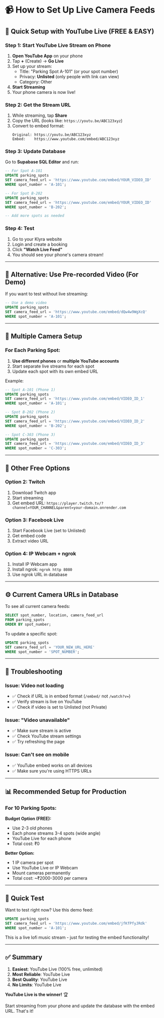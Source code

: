 # 📹 How to Set Up Live Camera Feeds

## 🎯 Quick Setup with YouTube Live (FREE & EASY)

### **Step 1: Start YouTube Live Stream on Phone**

1. **Open YouTube App** on your phone
2. Tap **+** (Create) → **Go Live**
3. Set up your stream:
   - Title: "Parking Spot A-101" (or your spot number)
   - Privacy: **Unlisted** (only people with link can view)
   - Category: Other
4. **Start Streaming**
5. Your phone camera is now live!

### **Step 2: Get the Stream URL**

1. While streaming, tap **Share**
2. Copy the URL (looks like: `https://youtu.be/ABC123xyz`)
3. Convert to embed format:
   ```
   Original: https://youtu.be/ABC123xyz
   Embed:    https://www.youtube.com/embed/ABC123xyz
   ```

### **Step 3: Update Database**

Go to **Supabase SQL Editor** and run:

```sql
-- For Spot A-101
UPDATE parking_spots 
SET camera_feed_url = 'https://www.youtube.com/embed/YOUR_VIDEO_ID'
WHERE spot_number = 'A-101';

-- For Spot B-202
UPDATE parking_spots 
SET camera_feed_url = 'https://www.youtube.com/embed/YOUR_VIDEO_ID'
WHERE spot_number = 'B-202';

-- Add more spots as needed
```

### **Step 4: Test**

1. Go to your Klyra website
2. Login and create a booking
3. Click **"Watch Live Feed"**
4. You should see your phone's camera stream!

---

## 🔄 **Alternative: Use Pre-recorded Video (For Demo)**

If you want to test without live streaming:

```sql
-- Use a demo video
UPDATE parking_spots 
SET camera_feed_url = 'https://www.youtube.com/embed/dQw4w9WgXcQ'
WHERE spot_number = 'A-101';
```

---

## 📱 **Multiple Camera Setup**

### **For Each Parking Spot:**

1. **Use different phones** or **multiple YouTube accounts**
2. Start separate live streams for each spot
3. Update each spot with its own embed URL

Example:
```sql
-- Spot A-101 (Phone 1)
UPDATE parking_spots 
SET camera_feed_url = 'https://www.youtube.com/embed/VIDEO_ID_1'
WHERE spot_number = 'A-101';

-- Spot B-202 (Phone 2)
UPDATE parking_spots 
SET camera_feed_url = 'https://www.youtube.com/embed/VIDEO_ID_2'
WHERE spot_number = 'B-202';

-- Spot C-303 (Phone 3)
UPDATE parking_spots 
SET camera_feed_url = 'https://www.youtube.com/embed/VIDEO_ID_3'
WHERE spot_number = 'C-303';
```

---

## 🎥 **Other Free Options**

### **Option 2: Twitch**
1. Download Twitch app
2. Start streaming
3. Get embed URL: `https://player.twitch.tv/?channel=YOUR_CHANNEL&parent=your-domain.onrender.com`

### **Option 3: Facebook Live**
1. Start Facebook Live (set to Unlisted)
2. Get embed code
3. Extract video URL

### **Option 4: IP Webcam + ngrok**
1. Install IP Webcam app
2. Install ngrok: `ngrok http 8080`
3. Use ngrok URL in database

---

## ⚙️ **Current Camera URLs in Database**

To see all current camera feeds:

```sql
SELECT spot_number, location, camera_feed_url 
FROM parking_spots 
ORDER BY spot_number;
```

To update a specific spot:

```sql
UPDATE parking_spots 
SET camera_feed_url = 'YOUR_NEW_URL_HERE'
WHERE spot_number = 'SPOT_NUMBER';
```

---

## 🔧 **Troubleshooting**

### **Issue: Video not loading**
- ✅ Check if URL is in embed format (`/embed/` not `/watch?v=`)
- ✅ Verify stream is live on YouTube
- ✅ Check if video is set to Unlisted (not Private)

### **Issue: "Video unavailable"**
- ✅ Make sure stream is active
- ✅ Check YouTube stream settings
- ✅ Try refreshing the page

### **Issue: Can't see on mobile**
- ✅ YouTube embed works on all devices
- ✅ Make sure you're using HTTPS URLs

---

## 📊 **Recommended Setup for Production**

### **For 10 Parking Spots:**

**Budget Option (FREE):**
- Use 2-3 old phones
- Each phone streams 3-4 spots (wide angle)
- YouTube Live for each phone
- Total cost: ₹0

**Better Option:**
- 1 IP camera per spot
- Use YouTube Live or IP Webcam
- Mount cameras permanently
- Total cost: ~₹2000-3000 per camera

---

## 🎯 **Quick Test**

Want to test right now? Use this demo feed:

```sql
UPDATE parking_spots 
SET camera_feed_url = 'https://www.youtube.com/embed/jfKfPfyJRdk'
WHERE spot_number = 'A-101';
```

This is a live lofi music stream - just for testing the embed functionality!

---

## ✅ **Summary**

1. **Easiest**: YouTube Live (100% free, unlimited)
2. **Most Reliable**: YouTube Live
3. **Best Quality**: YouTube Live
4. **No Limits**: YouTube Live

**YouTube Live is the winner!** 🏆

Start streaming from your phone and update the database with the embed URL. That's it!
